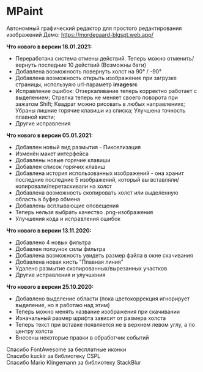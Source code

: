 # MPaint
Автономный графический редактор для простого редактирования изображений
Демо: https://mordegaard-blgspt.web.app/

<b>Что нового в версии 18.01.2021:</b>
- Переработана система отмены действий. Теперь можно отменить/вернуть последние 10 действий (Возможны баги)
- Добавлена возможность повернуть холст на 90° / -90°
- Добавлена возможность открыть изображение при загрузке страницы, используяю url-параметр <b>imagesrc</b>
- Исправление ошибок: Отзеркаливание теперь корректно работает с выделением; Стрелка теперь не меняет своего поворота при зажатом Shift; Квадрат можно рисовать в любых направлениях; Убраны лишние горячие клавиши из списка; Улучшена точность плавной кисти;
- Другие исправления

<b>Что нового в версии 05.01.2021:</b>
- Добавлен новый вид размытия - Пикселизация
- Изменён макет интерфейса
- Добавлены новые горячие клавиши
- Добавлен список горячих клавиш
- Добавлена история использованных изображений - она хранит последние последние 5 изображений, который вы вставляли/копировали/перетаскивали на холст
- Добавлена возможность скопировать холст или выделенную область в буфер обмена
- Добавлены всплывающие оповещения
- Теперь нельзя выбрать качество .png-изображения
- Улучшения кода и исправления ошибок

<b>Что нового в версии 13.11.2020:</b>
- Добавлено 4 новых фильтра
- Добавлен ползунок силы фильтра
- Добавлена возможность увидеть размер файла в окне скачивания
- Добавлена новая кисть "Плавная линия"
- Удалено размытие скопированных/вырезанных участков
- Другие исправления и улучшения

<b>Что нового в версии 25.10.2020:</b>
- Добавлено выделение области (пока цветокоррекция игнорирует выделение, но я работаю над этим)
- Теперь можно менять название изображения при скачивании
- Изначальный размер шрифта зависит от размера холста
- Теперь текст при вставке появляется не в верхнем левом углу, а по центру холста
- Внесены некоторые правки в обработчик событий

Спасибо FontAwesome за бесплатные иконки<br />
Спасибо kuckir за библиотеку CSPL<br />
Спасибо Mario Klingemann за библиотеку StackBlur<br />
